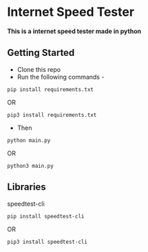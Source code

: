 # Internet Speed Tester

**This is a internet speed tester made in python**

## Getting Started
- Clone this repo
- Run the following commands - 
```
pip install requirements.txt
```
OR
```
pip3 install requirements.txt
```

- Then
```
python main.py
```
OR
```
python3 main.py
```

## Libraries
speedtest-cli
```
pip install speedtest-cli
```
OR
```
pip3 install speedtest-cli
```
